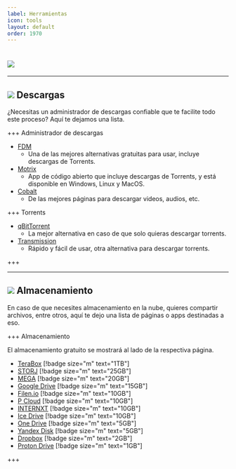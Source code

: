 ```yaml
---
label: Herramientas
icon: tools
layout: default
order: 1970
---
```


# ![](https://i.postimg.cc/44MT0yR1/HERRAMIENTASAS.png)

---

## ![](https://i.postimg.cc/fyHqs50r/Proyecto-nuevo-2.png) Descargas


¿Necesitas un administrador de descargas confiable que te facilite todo este proceso? Aquí te dejamos una lista.


+++ Administrador de descargas

- [FDM](https://www.freedownloadmanager.org/)
    - Una de las mejores alternativas gratuitas para usar, incluye descargas de Torrents.
- [Motrix](https://motrix.app/)    
    - App de código abierto que incluye descargas de Torrents, y está disponible en Windows, Linux y MacOS.
- [Cobalt](https://cobalt.tools/)
    - De las mejores páginas para descargar videos, audios, etc.

+++ Torrents

- [qBitTorrent](https://www.qbittorrent.org/)
    - La mejor alternativa en caso de que solo quieras descargar torrents.
- [Transmission](https://transmissionbt.com/)
    - Rápido y fácil de usar, otra alternativa para descargar torrents.

+++


---

## ![](https://i.postimg.cc/fyHqs50r/Proyecto-nuevo-2.png) Almacenamiento


En caso de que necesites almacenamiento en la nube, quieres compartir archivos, entre otros, aquí te dejo una lista de páginas o apps destinadas a eso.


+++ Almacenamiento

El almacenamiento gratuito se mostrará al lado de la respectiva página.

- [TeraBox](https://www.terabox.com/) [!badge size="m" text="1TB"]
- [STORJ](https://www.storj.io/) [!badge size="m" text="25GB"]
- [MEGA](https://mega.nz/) [!badge size="m" text="20GB"]
- [Google Drive](https://drive.google.com/) [!badge size="m" text="15GB"]
- [Filen.io](https://filen.io/) [!badge size="m" text="10GB"]
- [P Cloud](https://www.pcloud.com/) [!badge size="m" text="10GB"]
- [INTERNXT](https://internxt.com/) [!badge size="m" text="10GB"]
- [Ice Drive](https://icedrive.net/) [!badge size="m" text="10GB"]
- [One Drive](https://onedrive.live.com/) [!badge size="m" text="5GB"]
- [Yandex Disk](https://disk.yandex.com/) [!badge size="m" text="5GB"]
- [Dropbox](https://www.dropbox.com/) [!badge size="m" text="2GB"]
- [Proton Drive](https://proton.me/drive) [!badge size="m" text="1GB"]

+++









